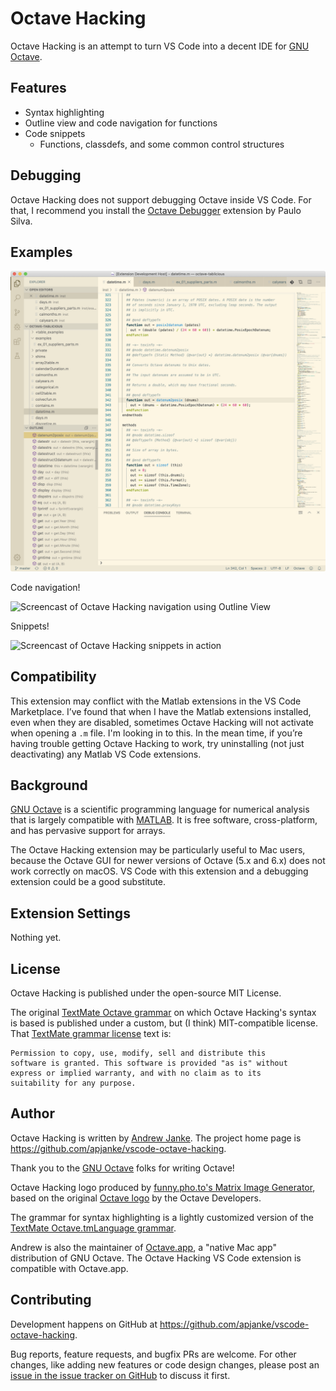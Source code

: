 # Octave Hacking

Octave Hacking is an attempt to turn VS Code into a decent IDE for [GNU Octave](https://www.gnu.org/software/octave/).

## Features

* Syntax highlighting
* Outline view and code navigation for functions
* Code snippets
  * Functions, classdefs, and some common control structures

## Debugging

Octave Hacking does not support debugging Octave inside VS Code.
For that, I recommend you install the [Octave Debugger](https://marketplace.visualstudio.com/items?itemName=paulosilva.vsc-octave-debugger) extension by Paulo Silva.

## Examples

![Screenshot of Octave Hacking VS Code extension](/images/screenshot.png)

Code navigation!

![Screencast of Octave Hacking navigation using Outline View](/site-assets/outline-navigation.gif)

Snippets!

![Screencast of Octave Hacking snippets in action](/site-assets/snippets.gif)

## Compatibility

This extension may conflict with the Matlab extensions in the VS Code Marketplace.
I’ve found that when I have the Matlab extensions installed, even when they are disabled, sometimes Octave Hacking will not activate when opening a `.m` file.
I'm looking in to this.
In the mean time, if you’re having trouble getting Octave Hacking to work, try uninstalling (not just deactivating) any Matlab VS Code extensions.

## Background

[GNU Octave](https://www.gnu.org/software/octave/) is a scientific programming language for numerical analysis that is largely compatible with [MATLAB](https://www.mathworks.com/products/matlab.html). It is free software, cross-platform, and has pervasive support for arrays.

The Octave Hacking extension may be particularly useful to Mac users, because the Octave GUI for newer versions of Octave (5.x and 6.x) does not work correctly on macOS. VS Code with this extension and a debugging extension could be a good substitute.

## Extension Settings

Nothing yet.

## License

Octave Hacking is published under the open-source MIT License.

The original [TextMate Octave grammar](https://github.com/textmate/matlab.tmbundle/blob/2cdc1f841443e4bc8b94f42f5e86431b31e04387/Syntaxes/Octave.tmLanguage) on which Octave Hacking's syntax is based is published under a custom, but (I think) MIT-compatible license. That [TextMate grammar license](https://github.com/textmate/matlab.tmbundle/tree/2cdc1f841443e4bc8b94f42f5e86431b31e04387#license) text is:

```text
Permission to copy, use, modify, sell and distribute this
software is granted. This software is provided "as is" without
express or implied warranty, and with no claim as to its
suitability for any purpose.
```

## Author

Octave Hacking is written by [Andrew Janke](https://apjanke.net). The project home page is <https://github.com/apjanke/vscode-octave-hacking>.

Thank you to the [GNU Octave](https://octave.org) folks for writing Octave!

Octave Hacking logo produced by [funny.pho.to's Matrix Image Generator](http://funny.pho.to/matrix-image-generator), based on the original [Octave logo](https://www.gnu.org/software/octave/img/octave-logo.svg) by the Octave Developers.

The grammar for syntax highlighting is a lightly customized version of the [TextMate Octave.tmLanguage grammar](https://github.com/textmate/matlab.tmbundle/blob/master/Syntaxes/Octave.tmLanguage).

Andrew is also the maintainer of [Octave.app](https://octave-app.org/), a "native Mac app" distribution of GNU Octave. The Octave Hacking VS Code extension is compatible with Octave.app.

## Contributing

Development happens on GitHub at <https://github.com/apjanke/vscode-octave-hacking>.

Bug reports, feature requests, and bugfix PRs are welcome. For other changes, like adding new features or code design changes, please post an [issue in the issue tracker on GitHub](https://github.com/apjanke/vscode-octave-hacking/issues) to discuss it first.
